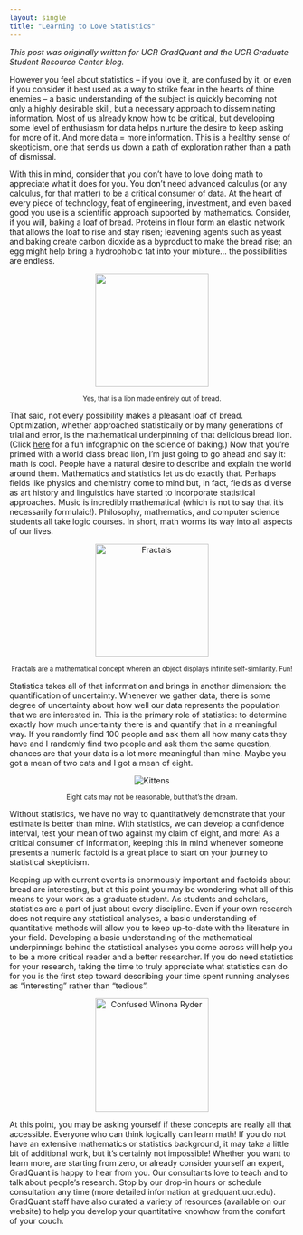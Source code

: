 ```yaml
---
layout: single
title: "Learning to Love Statistics"
---
```


*This post was originally written for UCR GradQuant and the UCR Graduate Student Resource Center blog.*

However you feel about statistics – if you love it, are confused by it, or even if you consider it best used as a way to strike fear in the hearts of thine enemies – a basic understanding of the subject is quickly becoming not only a highly desirable skill, but a necessary approach to disseminating information. Most of us already know how to be critical, but developing some level of enthusiasm for data helps nurture the desire to keep asking for more of it. And more data = more information. This is a healthy sense of skepticism, one that sends us down a path of exploration rather than a path of dismissal. 

With this in mind, consider that you don’t have to love doing math to appreciate what it does for you. You don’t need advanced calculus (or any calculus, for that matter) to be a critical consumer of data. At the heart of every piece of technology, feat of engineering, investment, and even baked good you use is a scientific approach supported by mathematics. 
Consider, if you will, baking a loaf of bread. Proteins in flour form an elastic network that allows the loaf to rise and stay risen; leavening agents such as yeast and baking create carbon dioxide as a byproduct to make the bread rise; an egg might help bring a hydrophobic fat into your mixture… the possibilities are endless. 

<p align="center"><img src="https://media.giphy.com/media/26gJAuwR7TAz5NRy8/giphy.gif" height="200"></p>
<p align="center"><small>Yes, that is a lion made entirely out of bread.</small></p>

That said, not every possibility makes a pleasant loaf of bread. Optimization, whether approached statistically or by many generations of trial and error, is the mathematical underpinning of that delicious bread lion. (Click <a href="http://www.berries.com/blog/science-of-baking">here</a> for a fun infographic on the science of baking.)
Now that you’re primed with a world class bread lion, I’m just going to go ahead and say it: math is cool. People have a natural desire to describe and explain the world around them. Mathematics and statistics let us do exactly that. Perhaps fields like physics and chemistry come to mind but, in fact, fields as diverse as art history and linguistics have started to incorporate statistical approaches. Music is incredibly mathematical (which is not to say that it’s necessarily formulaic!). Philosophy, mathematics, and computer science students all take logic courses. In short, math worms its way into all aspects of our lives.

<p align="center"><img src="http://giphygifs.s3.amazonaws.com/media/i8LQDpYfnzYWc/giphy.gif" alt="Fractals" width="200"></p>
<p align="center"><small>Fractals are a mathematical concept wherein an object displays infinite self-similarity. Fun!</small></p>

Statistics takes all of that information and brings in another dimension: the quantification of uncertainty. Whenever we gather data, there is some degree of uncertainty about how well our data represents the population that we are interested in. This is the primary role of statistics: to determine exactly how much uncertainty there is and quantify that in a meaningful way. If you randomly find 100 people and ask them all how many cats they have and I randomly find two people and ask them the same question, chances are that your data is a lot more meaningful than mine. Maybe you got a mean of two cats and I got a mean of eight. 

<p align="center"><img src="http://giphygifs.s3.amazonaws.com/media/40Fpxgn6Yq640/giphy.gif" alt="Kittens"></p>
<p align="center"><small>Eight cats may not be reasonable, but that’s the dream.</small></p>

Without statistics, we have no way to quantitatively demonstrate that your estimate is better than mine. With statistics, we can develop a confidence interval, test your mean of two against my claim of eight, and more! As a critical consumer of information, keeping this in mind whenever someone presents a numeric factoid is a great place to start on your journey to statistical skepticism. 

Keeping up with current events is enormously important and factoids about bread are interesting, but at this point you may be wondering what all of this means to your work as a graduate student. As students and scholars, statistics are a part of just about every discipline. Even if your own research does not require any statistical analyses, a basic understanding of quantitative methods will allow you to keep up-to-date with the literature in your field. Developing a basic understanding of the mathematical underpinnings behind the statistical analyses you come across will help you to be a more critical reader and a better researcher. If you do need statistics for your research, taking the time to truly appreciate what statistics can do for you is the first step toward describing your time spent running analyses as “interesting” rather than “tedious”.

<p align="center"><img src="https://media.giphy.com/media/26xBI73gWquCBBCDe/giphy.gif" alt="Confused Winona Ryder" height="200" ></p>

At this point, you may be asking yourself if these concepts are really all that accessible. Everyone who can think logically can learn math! If you do not have an extensive mathematics or statistics background, it may take a little bit of additional work, but it’s certainly not impossible! Whether you want to learn more, are starting from zero, or already consider yourself an expert, GradQuant is happy to hear from you. Our consultants love to teach and to talk about people’s research. Stop by our drop-in hours or schedule consultation any time (more detailed information at gradquant.ucr.edu). GradQuant staff have also curated a variety of resources (available on our website) to help you develop your quantitative knowhow from the comfort of your couch. 
